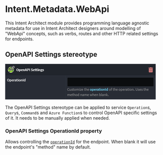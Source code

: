 # Intent.Metadata.WebApi

This Intent Architect module provides programming language agnostic metadata for use in Intent Architect designers around modelling of "WebApi" concepts, such as verbs, routes and other HTTP related settings for endpoints.

## OpenAPI Settings stereotype

![The OpenAPI Settings stereotype](docs/image.png)

The OpenAPI Settings stereotype can be applied to service `Operation`s, `Query`s, `Command`s and `Azure Function`s to control OpenAPI specific settings of it. It needs to be manually applied when needed.

### OpenAPI Settings OperationId property

Allows controlling the [`operationId`](https://swagger.io/docs/specification/paths-and-operations/) for the endpoint. When blank it will use the endpoint's "method" name by default.
